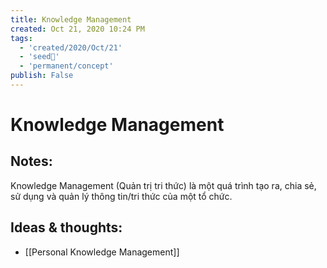 ```yaml
---
title: Knowledge Management
created: Oct 21, 2020 10:24 PM
tags:
  - 'created/2020/Oct/21'
  - 'seed🥜'
  - 'permanent/concept'
publish: False
---
```

# Knowledge Management

## Notes:
Knowledge Management (Quản trị tri thức) là một quá trình tạo ra, chia sẻ, sử dụng và quản lý thông tin/tri thức của một tổ chức.

## Ideas & thoughts:
- [[Personal Knowledge Management]]
